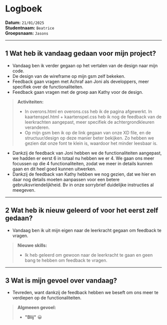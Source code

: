 # Logboek

**Datum:** `21/01/2025`  
**Studentnaam:** `Beatrice`  
**Groepsnaam:** `Jasons`

---

## 1 Wat heb ik vandaag gedaan voor mijn project?

- Vandaag ben ik verder gegaan op het vertalen van de design naar mijn code.
- De design van de wireframe op mijn gsm zelf bekeken.
- Feedback gaan vragen met Achraf aan Joni als developpers, meer specifiek over de functionaliteiten.
- Feedback gaan vragen met de groep aan Kathy voor de design.

> **Activiteiten:**
>
> - In overons.html en overons.css heb ik de pagina afgewerkt. In kaartenspel.html + kaartenspel.css heb ik nog de feedback van de leerkrachten aangepast, meer specifiek de achtergrondkleuren veranderen.
> - Op mijn gsm ben ik op de link gegaan van onze XD file, en de structuur/design op deze manier beter bekijken. Zo hebben we gezien dat onze font te klein is, waardoor het minder leesbaar is.

- Dankzij de feedback van Joni hebben we de functionaliteiten aangepast, we hadden er eerst 6 in totaal nu hebben we er 4. We gaan ons meer focussen op die 4 functionaliteiten, zodat we meer in details kunnen gaan en dit heel goed kunnen uitwerken.
- Dankzij de feedback van Kathy hebben we nog gezien, dat we hier en daar nog details moeten aanpassen voor een betere gebruiksvriendelijkheid. Bv in onze sorrybrief duidelijke instructies al meegeven.

---

## 2 Wat heb ik nieuw geleerd of voor het eerst zelf gedaan?

- Vandaag ben ik uit mijn eigen naar de leerkracht gegaan om feedback te vragen.

> **Nieuwe skills:**
>
> - Ik heb geleerd om gewoon naar de leerkracht te gaan en geen bang te hebben om feedback te vragen.

---

## 3 Wat is mijn gevoel over vandaag?

- Tevreden, want dankzij de feedback hebben we beseft om ons meer te verdiepen op de functionaliteiten.

> **Algmeeen gevoel:**
>
> - **"Blij"** 😀
